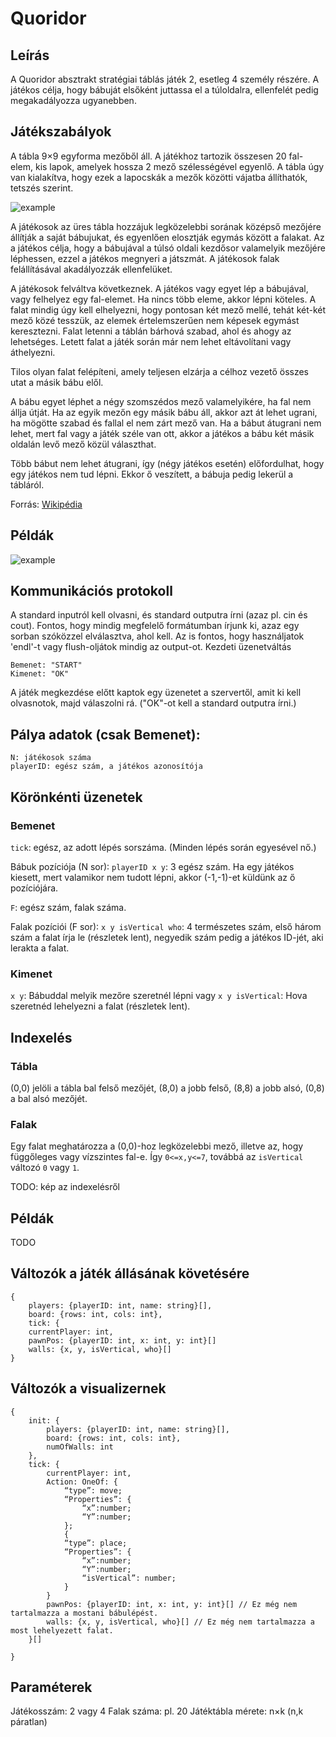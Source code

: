 # Quoridor

## Leírás

A Quoridor absztrakt stratégiai táblás játék 2, esetleg 4 személy részére. A játékos célja, hogy bábuját elsőként juttassa el a túloldalra, ellenfelét pedig megakadályozza ugyanebben.

## Játékszabályok

A tábla 9×9 egyforma mezőből áll. A játékhoz tartozik összesen 20 fal-elem, kis lapok, amelyek hossza 2 mező szélességével egyenlő. A tábla úgy van kialakítva, hogy ezek a lapocskák a mezők közötti vájatba állíthatók, tetszés szerint.

![example](https://upload.wikimedia.org/wikipedia/commons/e/ef/Quidor_Wall.jpg)

A játékosok az üres tábla hozzájuk legközelebbi sorának középső mezőjére állítják a saját bábujukat, és egyenlően elosztják egymás között a falakat. Az a játékos célja, hogy a bábujával a túlsó oldali kezdősor valamelyik mezőjére léphessen, ezzel a játékos megnyeri a játszmát. A játékosok falak felállításával akadályozzák ellenfelüket.

A játékosok felváltva következnek. A játékos vagy egyet lép a bábujával, vagy felhelyez egy fal-elemet. Ha nincs több eleme, akkor lépni köteles. A falat mindig úgy kell elhelyezni, hogy pontosan két mező mellé, tehát két-két mező közé tesszük, az elemek értelemszerűen nem képesek egymást keresztezni. Falat letenni a táblán bárhová szabad, ahol és ahogy az lehetséges. Letett falat a játék során már nem lehet eltávolítani vagy áthelyezni.

Tilos olyan falat felépíteni, amely teljesen elzárja a célhoz vezető összes utat a másik bábu elől.

A bábu egyet léphet a négy szomszédos mező valamelyikére, ha fal nem állja útját. Ha az egyik mezőn egy másik bábu áll, akkor azt át lehet ugrani, ha mögötte szabad és fallal el nem zárt mező van. Ha a bábut átugrani nem lehet, mert fal vagy a játék széle van ott, akkor a játékos a bábu két másik oldalán levő mező közül választhat.

Több bábut nem lehet átugrani, így (négy játékos esetén) előfordulhat, hogy egy játékos nem tud lépni. Ekkor ő veszített, a bábuja pedig lekerül a tábláról.

Forrás: [Wikipédia](https://hu.wikipedia.org/wiki/Quoridor)

## Példák

![example](https://upload.wikimedia.org/wikipedia/commons/thumb/2/26/Quoridor%2C_mogelijke_zetten.jpg/347px-Quoridor%2C_mogelijke_zetten.jpg)

## Kommunikációs protokoll

A standard inputról kell olvasni, és standard outputra írni (azaz pl. cin és cout).
Fontos, hogy mindig megfelelő formátumban írjunk ki, azaz egy sorban szóközzel elválasztva, ahol kell.
Az is fontos, hogy használjatok 'endl'-t vagy flush-oljátok mindig az output-ot.
Kezdeti üzenetváltás

    Bemenet: "START"
    Kimenet: "OK"

A játék megkezdése előtt kaptok egy üzenetet a szervertől, amit ki kell olvasnotok, majd válaszolni rá.
("OK"-ot kell a standard outputra írni.)

## Pálya adatok (csak Bemenet):

    N: játékosok száma
    playerID: egész szám, a játékos azonosítója

## Körönkénti üzenetek

### Bemenet

`tick`: egész, az adott lépés sorszáma. (Minden lépés során egyesével nő.)

Bábuk pozíciója (N sor):
`playerID x y`: 3 egész szám. Ha egy játékos kiesett, mert valamikor nem tudott lépni, akkor (-1,-1)-et küldünk az ő pozíciójára.

`F`: egész szám, falak száma.

Falak pozíciói (F sor):
`x y isVertical who`: 4 természetes szám, első három szám a falat írja le (részletek lent), negyedik szám pedig a játékos ID-jét, aki lerakta a falat.

### Kimenet

`x y`: Bábuddal melyik mezőre szeretnél lépni
    vagy
`x y isVertical`: Hova szeretnéd lehelyezni a falat (részletek lent).

## Indexelés

### Tábla
(0,0) jelöli a tábla bal felső mezőjét, (8,0) a jobb felső, (8,8) a jobb alsó, (0,8) a bal alsó mezőjét.

### Falak
Egy falat meghatározza a (0,0)-hoz legközelebbi mező, illetve az, hogy függőleges vagy vízszintes fal-e. Így `0<=x,y<=7`, továbbá az `isVertical` változó `0` vagy `1`.

TODO: kép az indexelésről

## Példák
TODO


## Változók a játék állásának követésére
    {
        players: {playerID: int, name: string}[],
        board: {rows: int, cols: int},
        tick: {
        currentPlayer: int,
        pawnPos: {playerID: int, x: int, y: int}[]
        walls: {x, y, isVertical, who}[]
    }

## Változók a visualizernek

    {
        init: {
            players: {playerID: int, name: string}[],
            board: {rows: int, cols: int},
            numOfWalls: int
        },
        tick: {
            currentPlayer: int,
            Action: OneOf: {
                “type”: move;
                “Properties”: {
                    “x”:number;
                    “Y”:number;
                };
                {
                “type”: place;
                “Properties”: {
                    “x”:number;
                    “Y”:number;
                    “isVertical”: number;
                }
            }
            pawnPos: {playerID: int, x: int, y: int}[] // Ez még nem tartalmazza a mostani bábulépést.
            walls: {x, y, isVertical, who}[] // Ez még nem tartalmazza a most lehelyezett falat.
        }[]

    }

## Paraméterek

Játékosszám: 2 vagy 4
Falak száma: pl. 20
Játéktábla mérete: n×k (n,k páratlan)
